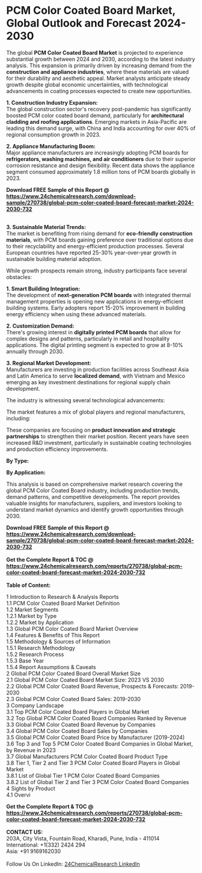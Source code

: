 <h1>PCM Color Coated Board Market, Global Outlook and Forecast 2024-2030</h1><p>The global <strong>PCM Color Coated Board Market</strong> is projected to experience substantial growth between 2024 and 2030, according to the latest industry analysis. This expansion is primarily driven by increasing demand from the <strong>construction and appliance industries</strong>, where these materials are valued for their durability and aesthetic appeal. Market analysts anticipate steady growth despite global economic uncertainties, with technological advancements in coating processes expected to create new opportunities.</p><p><strong>1. Construction Industry Expansion:</strong><br>
The global construction sector's recovery post-pandemic has significantly boosted PCM color coated board demand, particularly for <strong>architectural cladding and roofing applications</strong>. Emerging markets in Asia-Pacific are leading this demand surge, with China and India accounting for over 40% of regional consumption growth in 2023.</p><p><strong>2. Appliance Manufacturing Boom:</strong><br>
Major appliance manufacturers are increasingly adopting PCM boards for <strong>refrigerators, washing machines, and air conditioners</strong> due to their superior corrosion resistance and design flexibility. Recent data shows the appliance segment consumed approximately 1.8 million tons of PCM boards globally in 2023.</p><div><b>Download FREE Sample of this Report @ 
            <a href="https://www.24chemicalresearch.com/download-sample/270738/global-pcm-color-coated-board-forecast-market-2024-2030-732">
            https://www.24chemicalresearch.com/download-sample/270738/global-pcm-color-coated-board-forecast-market-2024-2030-732</a></b></div><br><p><strong>3. Sustainable Material Trends:</strong><br>
The market is benefiting from rising demand for <strong>eco-friendly construction materials</strong>, with PCM boards gaining preference over traditional options due to their recyclability and energy-efficient production processes. Several European countries have reported 25-30% year-over-year growth in sustainable building material adoption.</p><p>While growth prospects remain strong, industry participants face several obstacles:</p><p><strong>1. Smart Building Integration:</strong><br>
The development of <strong>next-generation PCM boards</strong> with integrated thermal management properties is opening new applications in energy-efficient building systems. Early adopters report 15-20% improvement in building energy efficiency when using these advanced materials.</p><p><strong>2. Customization Demand:</strong><br>
There's growing interest in <strong>digitally printed PCM boards</strong> that allow for complex designs and patterns, particularly in retail and hospitality applications. The digital printing segment is expected to grow at 8-10% annually through 2030.</p><p><strong>3. Regional Market Development:</strong><br>
Manufacturers are investing in production facilities across Southeast Asia and Latin America to serve <strong>localized demand</strong>, with Vietnam and Mexico emerging as key investment destinations for regional supply chain development.</p><p>The industry is witnessing several technological advancements:</p><p>The market features a mix of global players and regional manufacturers, including:</p><p>These companies are focusing on <strong>product innovation and strategic partnerships</strong> to strengthen their market position. Recent years have seen increased R&amp;D investment, particularly in sustainable coating technologies and production efficiency improvements.</p><p><strong>By Type:</strong></p><p><strong>By Application:</strong></p><p>This analysis is based on comprehensive market research covering the global PCM Color Coated Board industry, including production trends, demand patterns, and competitive developments. The report provides valuable insights for manufacturers, suppliers, and investors looking to understand market dynamics and identify growth opportunities through 2030.</p><div><b>Download FREE Sample of this Report @ 
            <a href="https://www.24chemicalresearch.com/download-sample/270738/global-pcm-color-coated-board-forecast-market-2024-2030-732">
            https://www.24chemicalresearch.com/download-sample/270738/global-pcm-color-coated-board-forecast-market-2024-2030-732</a></b></div><br><div><b>Get the Complete Report & TOC @ 
            <a href="https://www.24chemicalresearch.com/reports/270738/global-pcm-color-coated-board-forecast-market-2024-2030-732">
            https://www.24chemicalresearch.com/reports/270738/global-pcm-color-coated-board-forecast-market-2024-2030-732</a></b></div><br>
            <b>Table of Content:</b><p>1 Introduction to Research & Analysis Reports<br />
    1.1 PCM Color Coated Board Market Definition<br />
    1.2 Market Segments<br />
        1.2.1 Market by Type<br />
        1.2.2 Market by Application<br />
    1.3 Global PCM Color Coated Board Market Overview<br />
    1.4 Features & Benefits of This Report<br />
    1.5 Methodology & Sources of Information<br />
        1.5.1 Research Methodology<br />
        1.5.2 Research Process<br />
        1.5.3 Base Year<br />
        1.5.4 Report Assumptions & Caveats<br />
2 Global PCM Color Coated Board Overall Market Size<br />
    2.1 Global PCM Color Coated Board Market Size: 2023 VS 2030<br />
    2.2 Global PCM Color Coated Board Revenue, Prospects & Forecasts: 2019-2030<br />
    2.3 Global PCM Color Coated Board Sales: 2019-2030<br />
3 Company Landscape<br />
    3.1 Top PCM Color Coated Board Players in Global Market<br />
    3.2 Top Global PCM Color Coated Board Companies Ranked by Revenue<br />
    3.3 Global PCM Color Coated Board Revenue by Companies<br />
    3.4 Global PCM Color Coated Board Sales by Companies<br />
    3.5 Global PCM Color Coated Board Price by Manufacturer (2019-2024)<br />
    3.6 Top 3 and Top 5 PCM Color Coated Board Companies in Global Market, by Revenue in 2023<br />
    3.7 Global Manufacturers PCM Color Coated Board Product Type<br />
    3.8 Tier 1, Tier 2 and Tier 3 PCM Color Coated Board Players in Global Market<br />
        3.8.1 List of Global Tier 1 PCM Color Coated Board Companies<br />
        3.8.2 List of Global Tier 2 and Tier 3 PCM Color Coated Board Companies<br />
4 Sights by Product<br />
    4.1 Overvi</p><div><b>Get the Complete Report & TOC @ 
            <a href="https://www.24chemicalresearch.com/reports/270738/global-pcm-color-coated-board-forecast-market-2024-2030-732">
            https://www.24chemicalresearch.com/reports/270738/global-pcm-color-coated-board-forecast-market-2024-2030-732</a></b></div><br><b>CONTACT US:</b><br>
            203A, City Vista, Fountain Road, Kharadi, Pune, India - 411014<br>
            International: +1(332) 2424 294<br>
            Asia: +91 9169162030 <br><br>
            Follow Us On LinkedIn: <a href="https://www.linkedin.com/company/24chemicalresearch/">24ChemicalResearch LinkedIn</a>
